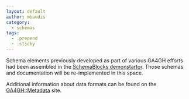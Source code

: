 ```yaml
---
layout: default
author: mbaudis
category:
  - schemas
tags:
  - .prepend
  - .sticky
---
```


Schema elements previously developed as part of various GA4GH efforts had been assembled in the [SchemaBlocks demonstartor](https://ga4gh-metadata.github.io/SchemaBlocks/). Those schemas and documentation will be re-implemented in this space.

Additional information about data formats can be found on the [GA4GH::Metadata](https://ga4gh-metadata.github.io) site.
